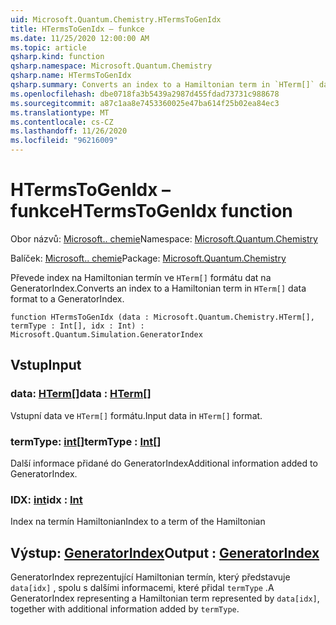 ```yaml
---
uid: Microsoft.Quantum.Chemistry.HTermsToGenIdx
title: HTermsToGenIdx – funkce
ms.date: 11/25/2020 12:00:00 AM
ms.topic: article
qsharp.kind: function
qsharp.namespace: Microsoft.Quantum.Chemistry
qsharp.name: HTermsToGenIdx
qsharp.summary: Converts an index to a Hamiltonian term in `HTerm[]` data format to a GeneratorIndex.
ms.openlocfilehash: dbe0718fa3b5439a2987d455fdad73731c988678
ms.sourcegitcommit: a87c1aa8e7453360025e47ba614f25b02ea84ec3
ms.translationtype: MT
ms.contentlocale: cs-CZ
ms.lasthandoff: 11/26/2020
ms.locfileid: "96216009"
---
```

# <a name="htermstogenidx-function"></a><span data-ttu-id="477dc-102">HTermsToGenIdx – funkce</span><span class="sxs-lookup"><span data-stu-id="477dc-102">HTermsToGenIdx function</span></span>

<span data-ttu-id="477dc-103">Obor názvů: [Microsoft.. chemie](xref:Microsoft.Quantum.Chemistry)</span><span class="sxs-lookup"><span data-stu-id="477dc-103">Namespace: [Microsoft.Quantum.Chemistry](xref:Microsoft.Quantum.Chemistry)</span></span>

<span data-ttu-id="477dc-104">Balíček: [Microsoft.. chemie](https://nuget.org/packages/Microsoft.Quantum.Chemistry)</span><span class="sxs-lookup"><span data-stu-id="477dc-104">Package: [Microsoft.Quantum.Chemistry](https://nuget.org/packages/Microsoft.Quantum.Chemistry)</span></span>


<span data-ttu-id="477dc-105">Převede index na Hamiltonian termín ve `HTerm[]` formátu dat na GeneratorIndex.</span><span class="sxs-lookup"><span data-stu-id="477dc-105">Converts an index to a Hamiltonian term in `HTerm[]` data format to a GeneratorIndex.</span></span>

```qsharp
function HTermsToGenIdx (data : Microsoft.Quantum.Chemistry.HTerm[], termType : Int[], idx : Int) : Microsoft.Quantum.Simulation.GeneratorIndex
```


## <a name="input"></a><span data-ttu-id="477dc-106">Vstup</span><span class="sxs-lookup"><span data-stu-id="477dc-106">Input</span></span>

### <a name="data--hterm"></a><span data-ttu-id="477dc-107">data: [HTerm](xref:Microsoft.Quantum.Chemistry.HTerm)[]</span><span class="sxs-lookup"><span data-stu-id="477dc-107">data : [HTerm](xref:Microsoft.Quantum.Chemistry.HTerm)[]</span></span>

<span data-ttu-id="477dc-108">Vstupní data ve `HTerm[]` formátu.</span><span class="sxs-lookup"><span data-stu-id="477dc-108">Input data in `HTerm[]` format.</span></span>


### <a name="termtype--int"></a><span data-ttu-id="477dc-109">termType: [int](xref:microsoft.quantum.lang-ref.int)[]</span><span class="sxs-lookup"><span data-stu-id="477dc-109">termType : [Int](xref:microsoft.quantum.lang-ref.int)[]</span></span>

<span data-ttu-id="477dc-110">Další informace přidané do GeneratorIndex</span><span class="sxs-lookup"><span data-stu-id="477dc-110">Additional information added to GeneratorIndex.</span></span>


### <a name="idx--int"></a><span data-ttu-id="477dc-111">IDX: [int](xref:microsoft.quantum.lang-ref.int)</span><span class="sxs-lookup"><span data-stu-id="477dc-111">idx : [Int](xref:microsoft.quantum.lang-ref.int)</span></span>

<span data-ttu-id="477dc-112">Index na termín Hamiltonian</span><span class="sxs-lookup"><span data-stu-id="477dc-112">Index to a term of the Hamiltonian</span></span>



## <a name="output--generatorindex"></a><span data-ttu-id="477dc-113">Výstup: [GeneratorIndex](xref:Microsoft.Quantum.Simulation.GeneratorIndex)</span><span class="sxs-lookup"><span data-stu-id="477dc-113">Output : [GeneratorIndex](xref:Microsoft.Quantum.Simulation.GeneratorIndex)</span></span>

<span data-ttu-id="477dc-114">GeneratorIndex reprezentující Hamiltonian termín, který představuje `data[idx]` , spolu s dalšími informacemi, které přidal `termType` .</span><span class="sxs-lookup"><span data-stu-id="477dc-114">A GeneratorIndex representing a Hamiltonian term represented by `data[idx]`, together with additional information added by `termType`.</span></span>
